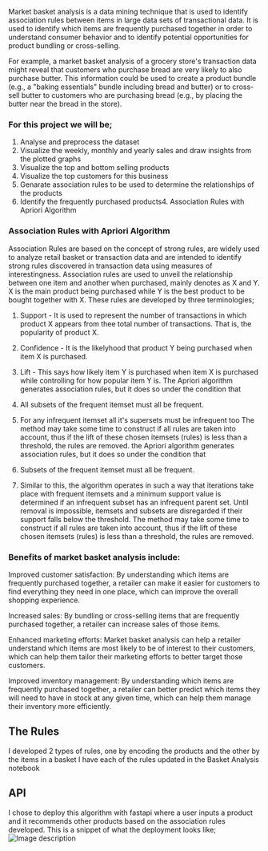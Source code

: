 Market basket analysis is a data mining technique that is used to identify association rules between items in large data sets of transactional data. It is used to identify which items are frequently purchased together in order to understand consumer behavior and to identify potential opportunities for product bundling or cross-selling.

For example, a market basket analysis of a grocery store's transaction data might reveal that customers who purchase bread are very likely to also purchase butter. This information could be used to create a product bundle (e.g., a "baking essentials" bundle including bread and butter) or to cross-sell butter to customers who are purchasing bread (e.g., by placing the butter near the bread in the store).

### For this project we will be;

1. Analyse and preprocess the dataset
2. Visualize the weekly, monthly and yearly sales and draw insights from the plotted graphs
3. Visualize the top and bottom selling products
4. Visualize the top customers for this business
5. Genarate association rules to be used to determine the relationships of the products
6. Identify the frequently purchased products4. Association Rules with Apriori Algorithm

### Association Rules with Apriori Algorithm
Association Rules are based on the concept of strong rules, are widely used to analyze retail basket or transaction data and are intended to identify strong rules discovered in transaction data using measures of interestingness. Association rules are used to unveil the relationship between one item and another when purchased, mainly denotes as X and Y. X is the main product being purchased while Y is the best product to be bought together with X. These rules are developed by three terminologies;

1. Support - It is used to represent the number of transactions in which product X appears from thee total number of transactions. That is, the popularity of product X.
2. Confidence - It is the likelyhood that product Y being purchased when item X is purchased.
3. Lift -  This says how likely item Y is purchased when item X is purchased while controlling for how popular item Y is.
The Apriori algorithm generates association rules, but it does so under the condition that

1. All subsets of the frequent itemset must all be frequent.
2. For any infrequent itemset all it's supersets must be infrequent too
The method may take some time to construct if all rules are taken into account, thus if the lift of these chosen itemsets (rules) is less than a threshold, the rules are removed. the Apriori algorithm generates association rules, but it does so under the condition that

1. Subsets of the frequent itemset must all be frequent.
2. Similar to this, the algorithm operates in such a way that iterations take place with frequent itemsets and a minimum support value is determined if an infrequent subset has an infrequent parent set. Until removal is impossible, itemsets and subsets are disregarded if their support falls below the threshold.
The method may take some time to construct if all rules are taken into account, thus if the lift of these chosen itemsets (rules) is less than a threshold, the rules are removed.


### Benefits of market basket analysis include:

Improved customer satisfaction: By understanding which items are frequently purchased together, a retailer can make it easier for customers to find everything they need in one place, which can improve the overall shopping experience.

Increased sales: By bundling or cross-selling items that are frequently purchased together, a retailer can increase sales of those items.

Enhanced marketing efforts: Market basket analysis can help a retailer understand which items are most likely to be of interest to their customers, which can help them tailor their marketing efforts to better target those customers.

Improved inventory management: By understanding which items are frequently purchased together, a retailer can better predict which items they will need to have in stock at any given time, which can help them manage their inventory more efficiently.

## The Rules
I developed 2 types of rules, one by encoding the products and the other by the items in a basket
I have each of the rules updated in the Basket Analysis notebook

## API
I chose to deploy this algorithm with fastapi where a user inputs a product and it recommends other products based on the association rules developed.
This is a snippet of what the deployment looks like;
![Image description](https://dev-to-uploads.s3.amazonaws.com/uploads/articles/sqetevka9vwjk3f4ugwf.png)
